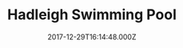 ---
date: 2017-12-29T16:14:48.000Z
title: Hadleigh Swimming Pool
latitude: 52.04454122139633
longitude: 0.9586564785024496
category: checkin
---
